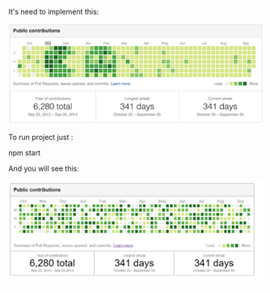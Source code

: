 It's need to implement this:

![Scheme](readme/images/info.png)

To run project just :

npm start

And you will see this:

![Scheme](readme/images/result.png)
